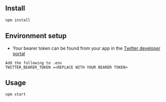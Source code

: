 ## Install

```sh
npm install
```

## Environment setup

- Your bearer token can be found from your app in the [Twitter developer portal](https://developer.twitter.com/en/docs/developer-portal/overview)

```
Add the following to .env
TWITTER_BEARER_TOKEN =<REPLACE WITH YOUR BEARER TOKEN>
```

## Usage

```sh
npm start
```
